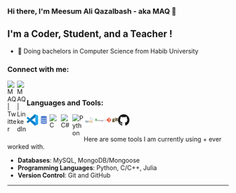 ### Hi there, I'm Meesum Ali Qazalbash - aka MAQ 👋

## I'm a Coder, Student, and a Teacher !

<!-- - 😎 One Developer Army 💪💪 -->
<!-- - 🔭 I’m currently working on a [lot of projects](https://jazzel.me/) !! -->
<!-- - 🌱 I’m currently learning everything 🤣 -->
<!-- - 👯 I’m looking to collaborate with other content creators -->
<!-- - 🥅 2020 Goals: Contribute more to Open Source projects -->
<!-- - ⚡ Fun fact: I love to code and play games and I'm also a funny person 🤣🤣 -->
- 📖 Doing bachelors in Computer Science from Habib University

### Connect with me:

<!-- [<img align="left" style="fill: red !important;" alt="JAZZ | Website" width="22px" src="https://raw.githubusercontent.com/iconic/open-iconic/master/svg/globe.svg" />][website]
[<img style="fill: red;" align="left" alt="JAZZ | YouTube" width="22px" src="https://cdn.jsdelivr.net/npm/simple-icons@v3/icons/youtube.svg" />][youtube] -->
[<img style="fill: red;" align="left" alt="MAQ | Twitter" width="22px" src="https://cdn.jsdelivr.net/npm/simple-icons@v3/icons/twitter.svg" />][twitter]
[<img style="fill: red;"  align="left" alt="MAQ | LinkedIn" width="22px" src="https://cdn.jsdelivr.net/npm/simple-icons@v3/icons/linkedin.svg" />][linkedin]
<!-- [<img style="fill: red;"  align="left" alt="JAZZ | Instagram" width="22px" src="https://cdn.jsdelivr.net/npm/simple-icons@v3/icons/instagram.svg" />][instagram]
[<img style="fill: red;"  align="left" alt="JAZZ | Instagram" width="22px" src="https://cdn.jsdelivr.net/npm/simple-icons@3.5.0/icons/facebook.svg" />][facebook] -->

<br />

### Languages and Tools:

<div>
<img align="left" alt="Visual Studio Code" width="26px" src="https://raw.githubusercontent.com/github/explore/80688e429a7d4ef2fca1e82350fe8e3517d3494d/topics/visual-studio-code/visual-studio-code.png" />
<!-- <img align="left" alt="html5" width="26px" src="https://raw.githubusercontent.com/github/explore/80688e429a7d4ef2fca1e82350fe8e3517d3494d/topics/html/html.png" />
<img align="left" alt="CSS3" width="26px" src="https://raw.githubusercontent.com/github/explore/80688e429a7d4ef2fca1e82350fe8e3517d3494d/topics/css/css.png" />
<img align="left" alt="javascript" width="26px" src="https://raw.githubusercontent.com/github/explore/80688e429a7d4ef2fca1e82350fe8e3517d3494d/topics/javascript/javascript.png" />
<img align="left" alt="TypeScript" width="26px" src="https://cdn.jsdelivr.net/npm/programming-languages-logos@0.0.3/src/typescript/typescript.svg" /> -->
<img align="left" alt="sql" width="26px" src="https://raw.githubusercontent.com/github/explore/80688e429a7d4ef2fca1e82350fe8e3517d3494d/topics/sql/sql.png" />
<img align="left" alt="C" width="26px" src="https://cdn.jsdelivr.net/npm/programming-languages-logos@0.0.3/src/c/c.svg" />
<!-- <img align="left" alt="java" width="26px" src="https://cdn.jsdelivr.net/npm/programming-languages-logos@0.0.3/src/java/java.svg" /> -->
<img align="left" alt="C#" width="26px" src="https://cdn.jsdelivr.net/npm/programming-languages-logos@0.0.3/src/csharp/csharp.svg" />
<!-- <img align="left" alt="php" width="26px" src="https://cdn.jsdelivr.net/npm/programming-languages-logos@0.0.3/src/php/php.svg" /> -->
<img align="left" alt="Python" width="26px" src="https://cdn.jsdelivr.net/npm/programming-languages-logos@0.0.3/src/python/python.svg" />
<!-- </div>
<br />
<br />
<div>
<img align="left" alt="django" width="26px" src="https://avatars3.githubusercontent.com/u/27804?s=200&v=4" />
<img align="left" alt="React" width="26px" src="https://raw.githubusercontent.com/github/explore/80688e429a7d4ef2fca1e82350fe8e3517d3494d/topics/react/react.png" />
<img align="left" alt="gatsby" width="26px" src="https://raw.githubusercontent.com/github/explore/e94815998e4e0713912fed477a1f346ec04c3da2/topics/gatsby/gatsby.png" />
 <img align="left" alt="GraphQL" width="26px" src="https://raw.githubusercontent.com/github/explore/80688e429a7d4ef2fca1e82350fe8e3517d3494d/topics/graphql/graphql.png" />
<img align="left" alt="node.js" width="26px" src="https://raw.githubusercontent.com/github/explore/80688e429a7d4ef2fca1e82350fe8e3517d3494d/topics/nodejs/nodejs.png" /> -->
<img align="left" alt="MySQL" width="26px" src="https://raw.githubusercontent.com/github/explore/80688e429a7d4ef2fca1e82350fe8e3517d3494d/topics/mysql/mysql.png" />
<img align="left" alt="mongodb" width="26px" src="https://raw.githubusercontent.com/github/explore/80688e429a7d4ef2fca1e82350fe8e3517d3494d/topics/mongodb/mongodb.png" />
<img align="left" alt="Git" width="26px" src="https://raw.githubusercontent.com/github/explore/80688e429a7d4ef2fca1e82350fe8e3517d3494d/topics/git/git.png" />
<img align="left" alt="github" width="26px" src="https://raw.githubusercontent.com/github/explore/78df643247d429f6cc873026c0622819ad797942/topics/github/github.png" />
<!-- <img align="left" alt="Terminal" width="26px" src="https://raw.githubusercontent.com/github/explore/80688e429a7d4ef2fca1e82350fe8e3517d3494d/topics/terminal/terminal.png" /> -->
</div>

<br />
<br />

Here are some tools I am currently using + ever worked with.

<!-- - **FrontEnd Technologies**: HTML, CSS/SCSS/SASS, Bootstrap, Materialize, Tailwind CSS, ReactStrap, Material-UI, React, Gatsby, Next, Flutter-UI -->
<!-- - **BackEnd Technologies:** NodeJS, Express, ASP.NET, PHP, Django, Netlify-Functions, Flutter, Laravel, React-Native, Android Studio -->
- **Databases**: MySQL, MongoDB/Mongoose
- **Programming Languages**: Python, C/C++, Julia
- **Version Control**: Git and GitHub
<!-- - **DevOps**: Heroku, GitHub, GitHub Actions, Netlify, DigitalOcean, Dockers -->

<!-- ### Awards

- 

### Certificates

-  -->

---

<!-- [website]: https://jazzel.me/ -->
[twitter]: https://twitter.com/MeesumQazalbash
<!-- [youtube]: https://www.youtube.com/channel/UCZdEw0PY5f0llDe5iOutwHQ?view_as=subscriber
[instagram]: https://www.instagram.com/mehmoodjazzel/ -->
[linkedin]: https://www.linkedin.com/in/meesumaliqazalbash
<!-- [facebook]: https://www.facebook.com/jazzel.mehmood/ -->
